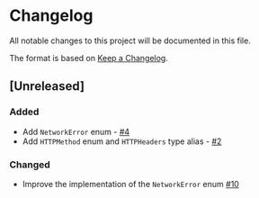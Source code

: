 # Changelog

All notable changes to this project will be documented in this file.

The format is based on [Keep a Changelog](https://keepachangelog.com/en/1.1.0/).

## [Unreleased]

### Added 

- Add `NetworkError` enum - [#4](https://github.com/ios-course/simple-network-service/pull/4)
- Add `HTTPMethod` enum and `HTTPHeaders` type alias - [#2](https://github.com/ios-course/simple-network-service/pull/2)

### Changed

- Improve the implementation of the `NetworkError` enum [#10](https://github.com/ios-course/simple-network-service/pull/10)
